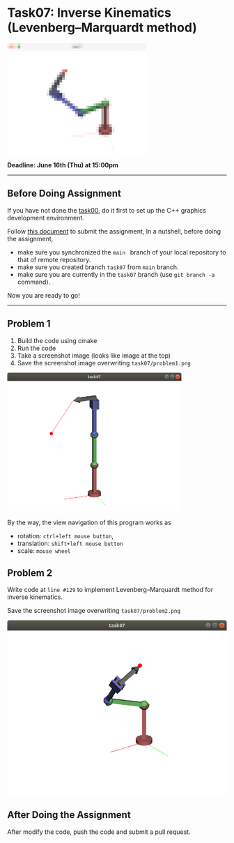 # Task07: Inverse Kinematics (Levenberg–Marquardt method)

![preview](preview.png)

**Deadline: June 16th (Thu) at 15:00pm**

----

## Before Doing Assignment

If you have not done the [task00](../task00), do it first to set up the C++ graphics development environment.

Follow [this document](../doc/submit.md) to submit the assignment, In a nutshell, before doing the assignment,  
- make sure you synchronized the `main ` branch of your local repository  to that of remote repository.
- make sure you created branch `task07` from `main` branch.
- make sure you are currently in the `task07` branch (use `git branch -a` command).

Now you are ready to go!

---

## Problem 1

1. Build the code using cmake
2. Run the code
3. Take a screenshot image (looks like image at the top)
4. Save the screenshot image overwriting `task07/problem1.png`

<img src="problem1.png" width="400">

By the way, the view navigation of this program works as 
- rotation: `ctrl+left mouse button`,
- translation: `shift+left mouse button`
- scale: `mouse wheel`

## Problem 2

Write code at `line #129` to implement Levenberg–Marquardt method for inverse kinematics.

Save the screenshot image overwriting `task07/problem2.png`

![problem2](problem2.png)


## After Doing the Assignment

After modify the code, push the code and submit a pull request. 
